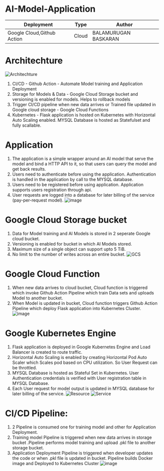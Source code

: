 # AI-Model-Application


| Deployment | Type| Author |
| -------- | -------- |--------|
| Google Cloud,Github Action |Cloud  | BALAMURUGAN BASKARAN|

# Architechture

![Architechture](https://user-images.githubusercontent.com/47313756/165962407-489cded2-f8be-450b-99a4-355dde985c2c.jpg)

1) CI/CD - Github Action - Automate Model training and Application Deployment 
2) Storage for Models & Data - Google Cloud Storage bucket and versioning is enabled for models. Helps to rollback models 
3) Trigger CI/CD pipeline when new data arrives or Trained file updated in Google cloud storage - Google Cloud Functions
4) Kubernetes - Flask application is hosted on Kubernetes with Horizontal Auto Scaling enabled. MYSQL Database is hosted as Statefulset and fully scallable.

# Application
1) The application is a simple wrapper around an AI model that serve the model and bind a HTTP API to it, so that users can query the model and get back results.
2) Users need to authenticate before using the application. Authentication is handled in the application by call to the MYSQL database.
3) Users need to be registered before using application. Application supports users registration through api.
4) User requests are logged into a database for later billing of the service (pay-per-request model).
![image](https://user-images.githubusercontent.com/47313756/165990340-13eb4ad3-e9a2-43a4-b47d-bfadf6622e75.png)

# Google Cloud Storage bucket
1) Data for Model training and AI Models is stored in 2 seperate Google cloud bucket.
2) Versioning is enabled for bucket in which AI Models stored.
3) Maximum size of a single object can support upto 5 TiB. 
4) No limit to the number of writes across an entire bucket.
![GCS](https://user-images.githubusercontent.com/47313756/165990057-1703b91c-dc22-4fdb-ad53-6e5462951016.png)

# Google Cloud Function
1) When new data arrives to cloud bucket, Cloud function is triggered which invoke Github Action Pipeline which train Data sets and uploads Model to another bucket.
2) When Model is updated in bucket, Cloud function triggers Github Action Pipeline which deploy Flask application into Kubernetes Cluster.
![image](https://user-images.githubusercontent.com/47313756/165994033-05e91886-b746-470c-9f73-c6386fd4396e.png)

# Google Kubernetes Engine
1) Flask application is deployed in Google Kubernetes Engine and Load Balancer is created to route traffic.
2) Horizontal Auto Scaling is enabled by creating Horizontal Pod Auto Scaler which Scales pod based on CPU utilization. So User Request can be throttled.
3) MYSQL Database is hosted as Stateful Set in Kubernetes. User Authentication credentials is verified with User registration table in MYSQL Database. 
4) Each User request for model output is updated in MYSQL database for later billing of the service.
![Resource](https://user-images.githubusercontent.com/47313756/165997485-7329e48e-184f-4e33-8961-1c189a7d6f4c.png)
![Service](https://user-images.githubusercontent.com/47313756/165997528-b0d972f5-667c-4b23-ba57-2412e1b8dcb0.png)

# CI/CD Pipeline:
1) 2 Pipeline is consumed one for training model  and other for Application Deployment.
2) Training model Pipeline is triggered when new data arrives in storage bucket .Pipeline performs model training and upload .pkl file to another storage bucket.
3) Application Deployment Pipeline is triggered when developer updates the code or when .pkl file is updated in bucket. Pipeline builds Docker image and Deployed to Kubernetes Cluster 
![image](https://user-images.githubusercontent.com/47313756/165998381-6e4b53e4-61ab-45ec-b97a-36d95137ba68.png)

